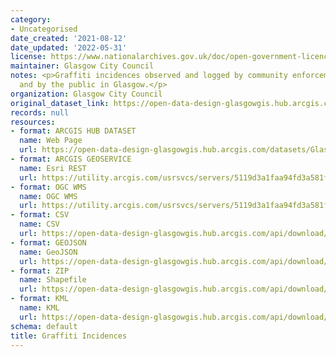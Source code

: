 ```yaml
---
category:
- Uncategorised
date_created: '2021-08-12'
date_updated: '2022-05-31'
license: https://www.nationalarchives.gov.uk/doc/open-government-licence/version/3/
maintainer: Glasgow City Council
notes: <p>Graffiti incidences observed and logged by community enforcement patrols
  and by the public in Glasgow.</p>
organization: Glasgow City Council
original_dataset_link: https://open-data-design-glasgowgis.hub.arcgis.com/datasets/GlasgowGIS::graffiti-incidences
records: null
resources:
- format: ARCGIS HUB DATASET
  name: Web Page
  url: https://open-data-design-glasgowgis.hub.arcgis.com/datasets/GlasgowGIS::graffiti-incidences
- format: ARCGIS GEOSERVICE
  name: Esri REST
  url: https://utility.arcgis.com/usrsvcs/servers/5119d3a1faa94fd3a581fb92694afb8a/rest/services/OPEN_DATA/Graffiti_Incidences/MapServer/0
- format: OGC WMS
  name: OGC WMS
  url: https://utility.arcgis.com/usrsvcs/servers/5119d3a1faa94fd3a581fb92694afb8a/services/OPEN_DATA/Graffiti_Incidences/MapServer/WMSServer?request=GetCapabilities&service=WMS
- format: CSV
  name: CSV
  url: https://open-data-design-glasgowgis.hub.arcgis.com/api/download/v1/items/5119d3a1faa94fd3a581fb92694afb8a/csv?layers=0
- format: GEOJSON
  name: GeoJSON
  url: https://open-data-design-glasgowgis.hub.arcgis.com/api/download/v1/items/5119d3a1faa94fd3a581fb92694afb8a/geojson?layers=0
- format: ZIP
  name: Shapefile
  url: https://open-data-design-glasgowgis.hub.arcgis.com/api/download/v1/items/5119d3a1faa94fd3a581fb92694afb8a/shapefile?layers=0
- format: KML
  name: KML
  url: https://open-data-design-glasgowgis.hub.arcgis.com/api/download/v1/items/5119d3a1faa94fd3a581fb92694afb8a/kml?layers=0
schema: default
title: Graffiti Incidences
---
```

